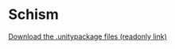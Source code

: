 # Schism


[Download the .unitypackage files (readonly link)](https://drive.google.com/drive/folders/1nF_38YFOg_2BmNwjD4J-SXiJEpzhhCxk)
